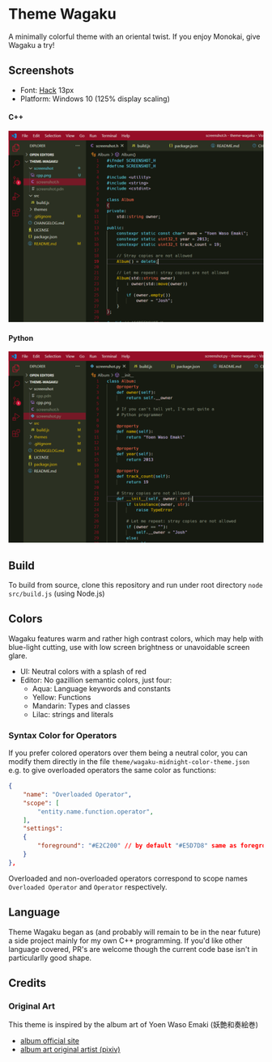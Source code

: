 # Theme Wagaku

A minimally colorful theme with an oriental twist. If you enjoy Monokai, give Wagaku a try!

## Screenshots

- Font: [Hack](https://sourcefoundry.org/hack/) 13px
- Platform: Windows 10 (125% display scaling)

#### C++

![cpp.png](https://raw.githubusercontent.com/joshvictor1024/wagaku-theme/master/screenshot/cpp.png "C++")

#### Python

![py.png](https://raw.githubusercontent.com/joshvictor1024/wagaku-theme/master/screenshot/py.png "Python")

## Build

To build from source, clone this repository and run under root directory `node src/build.js` (using Node.js)

## Colors

Wagaku features warm and rather high contrast colors, which may help with blue-light cutting, use with low screen brightness or unavoidable screen glare.

- UI: Neutral colors with a splash of red
- Editor: No gazillion semantic colors, just four:
  - Aqua: Language keywords and constants
  - Yellow: Functions
  - Mandarin: Types and classes
  - Lilac: strings and literals

### Syntax Color for Operators

If you prefer colored operators over them being a neutral color, you can modify them directly in the file `theme/wagaku-midnight-color-theme.json` e.g. to give overloaded operators the same color as functions:

```json
{
    "name": "Overloaded Operator",
    "scope": [
        "entity.name.function.operator",
    ],
    "settings":
    {
        "foreground": "#E2C200" // by default "#E5D7D8" same as foreground color of "Source"
    }
},
```

Overloaded and non-overloaded operators correspond to scope names `Overloaded Operator` and `Operator` respectively.

## Language

Theme Wagaku began as (and probably will remain to be in the near future) a side project mainly for my own C++ programming. If you'd like other language covered, PR's are welcome though the current code base isn't in particularlly good shape.

## Credits

### Original Art

This theme is inspired by the album art of Yoen Waso Emaki (妖艶和奏絵巻)

- [album official site](https://avex.jp/yoen/)
- [album art original artist (pixiv)](https://www.pixiv.net/users/708358)